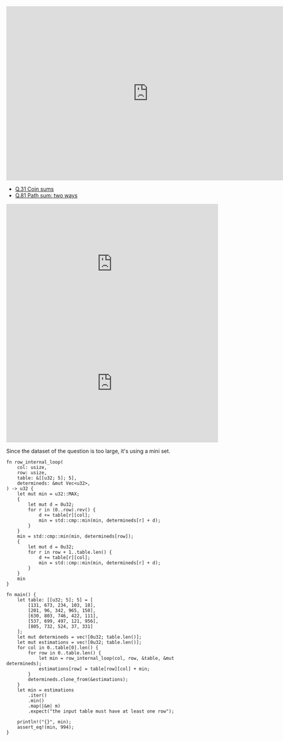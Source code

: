 <html><iframe src="https://docs.google.com/presentation/d/e/2PACX-1vS9AN5vh2mne6fSqg5Ecq7iQmNKIyQdZkCaCPHAYwICr_t1hob37FTxuWtYaJDKfqJ5UeA0l4jhtgEJ/embed?start=false&loop=false&delayms=60000" frameborder="0" width="750" height="460" allowfullscreen="true" mozallowfullscreen="true" webkitallowfullscreen="true"></iframe></html>

- [Q.31 Coin sums](./e31.md)
- [Q.81 Path sum: two ways](./e81.md)

<html><center><iframe width="560" height="315" src="https://www.youtube.com/embed/GazC3A4OQTE" title="YouTube video player" frameborder="0" allow="accelerometer; autoplay; clipboard-write; encrypted-media; gyroscope; picture-in-picture" allowfullscreen></iframe></center></html>

<html><center><iframe width="560" height="315" src="https://www.youtube.com/embed/EFg3u_E6eHU" title="YouTube video player" frameborder="0" allow="accelerometer; autoplay; clipboard-write; encrypted-media; gyroscope; picture-in-picture" allowfullscreen></iframe></center></html>

Since the dataset of the question is too large, it's using a mini set.

```rust,editable
fn row_internal_loop(
    col: usize,
    row: usize,
    table: &[[u32; 5]; 5],
    determineds: &mut Vec<u32>,
) -> u32 {
    let mut min = u32::MAX;
    {
        let mut d = 0u32;
        for r in (0..row).rev() {
            d += table[r][col];
            min = std::cmp::min(min, determineds[r] + d);
        }
    }
    min = std::cmp::min(min, determineds[row]);
    {
        let mut d = 0u32;
        for r in row + 1..table.len() {
            d += table[r][col];
            min = std::cmp::min(min, determineds[r] + d);
        }
    }
    min
}

fn main() {
    let table: [[u32; 5]; 5] = [
        [131, 673, 234, 103, 18],
        [201, 96, 342, 965, 150],
        [630, 803, 746, 422, 111],
        [537, 699, 497, 121, 956],
        [805, 732, 524, 37, 331]
    ];
    let mut determineds = vec![0u32; table.len()];
    let mut estimations = vec![0u32; table.len()];
    for col in 0..table[0].len() {
        for row in 0..table.len() {
            let min = row_internal_loop(col, row, &table, &mut determineds);
            estimations[row] = table[row][col] + min;
        }
        determineds.clone_from(&estimations);
    }
    let min = estimations
        .iter()
        .min()
        .map(|&m| m)
        .expect("the input table must have at least one row");

    println!("{}", min);
    assert_eq!(min, 994);
}
```
